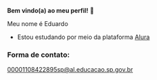 **Bem vindo(a) ao meu perfil!** 👋


Meu nome é Eduardo
- Estou estudando por meio da plataforma [Alura](https://www.alura.com.br)

### Forma de contato: 
00001108422895sp@al.educacao.sp.gov.br

  

